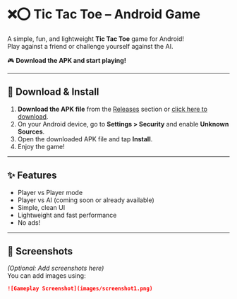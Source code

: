 # ❌⭕ Tic Tac Toe – Android Game

A simple, fun, and lightweight **Tic Tac Toe** game for Android!  
Play against a friend or challenge yourself against the AI.

🎮 **Download the APK and start playing!**

---

## 📱 Download & Install

1. **Download the APK file** from the [Releases](#download) section or [click here to download]([https://github.com/yourusername/tictactoe/releases/latest](https://github.com/abderoofyt/Mobile-Games/blob/main/Tic%20Tac%20Toe%20APk/tictactoe.apk)).
2. On your Android device, go to **Settings > Security** and enable **Unknown Sources**.
3. Open the downloaded APK file and tap **Install**.
4. Enjoy the game!

---

## ✨ Features

- Player vs Player mode
- Player vs AI (coming soon or already available)
- Simple, clean UI
- Lightweight and fast performance
- No ads!

---

## 📸 Screenshots

*(Optional: Add screenshots here)*  
You can add images using:

```markdown
![Gameplay Screenshot](images/screenshot1.png)
